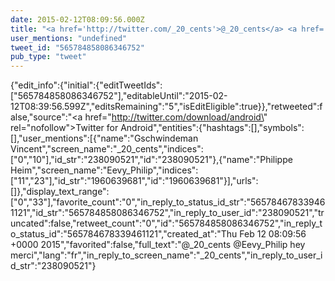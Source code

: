 ```yaml
---
date: 2015-02-12T08:09:56.000Z
title: "<a href='http://twitter.com/_20_cents'>@_20_cents</a> <a href='http://twitter.com/Eevy_Philip'>@Eevy_Philip</a> hey merci″"
user_mentions: "undefined"
tweet_id: "565784858086346752"
pub_type: "tweet"
---
```

{"edit_info":{"initial":{"editTweetIds":["565784858086346752"],"editableUntil":"2015-02-12T08:39:56.599Z","editsRemaining":"5","isEditEligible":true}},"retweeted":false,"source":"<a href=\"http://twitter.com/download/android\" rel=\"nofollow\">Twitter for Android</a>","entities":{"hashtags":[],"symbols":[],"user_mentions":[{"name":"Gschwindeman Vincent","screen_name":"_20_cents","indices":["0","10"],"id_str":"238090521","id":"238090521"},{"name":"Philippe Heim","screen_name":"Eevy_Philip","indices":["11","23"],"id_str":"1960639681","id":"1960639681"}],"urls":[]},"display_text_range":["0","33"],"favorite_count":"0","in_reply_to_status_id_str":"565784678339461121","id_str":"565784858086346752","in_reply_to_user_id":"238090521","truncated":false,"retweet_count":"0","id":"565784858086346752","in_reply_to_status_id":"565784678339461121","created_at":"Thu Feb 12 08:09:56 +0000 2015","favorited":false,"full_text":"@_20_cents @Eevy_Philip hey merci","lang":"fr","in_reply_to_screen_name":"_20_cents","in_reply_to_user_id_str":"238090521"}
